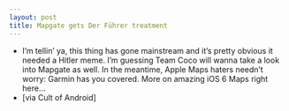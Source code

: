```yaml
---
layout: post
title: Mapgate gets Der Führer treatment
---
```

* I’m tellin’ ya, this thing has gone mainstream and it’s pretty obvious it needed a Hitler meme. I’m guessing Team Coco will wanna take a look into Mapgate as well. In the meantime, Apple Maps haters needn’t worry: Garmin has you covered. More on amazing iOS 6 Maps right here…
* [via Cult of Android]

